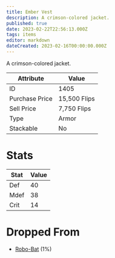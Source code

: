 ```yaml
---
title: Ember Vest
description: A crimson-colored jacket.
published: true
date: 2023-02-22T22:56:13.000Z
tags: items
editor: markdown
dateCreated: 2023-02-16T00:00:00.000Z
---
```


A crimson-colored jacket.

|Attribute|Value|
|-|-|
|ID|1405|
|Purchase Price|15,500 Flips|
|Sell Price|7,750 Flips|
|Type|Armor|
|Stackable|No|

# Stats
|Stat|Value|
|-|-|
|Def|40|
|Mdef|38|
|Crit|14|

# Dropped From
 * [Robo-Bat](/monsters/robo-bat.md) (1%)
